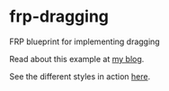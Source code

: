 # frp-dragging
FRP blueprint for implementing dragging

Read about this example at [my blog](https://lestersy.io/2015/4/3/FRP-Blueprints%3A-Dragging).

See the different styles in action [here](https://irysius.github.io/frp-dragging).